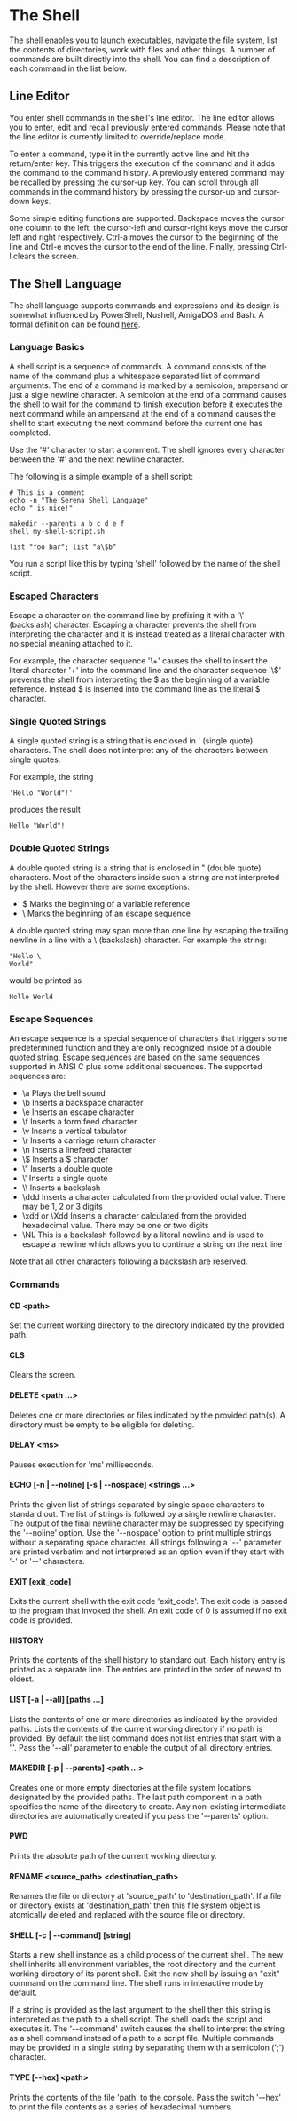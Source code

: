 # The Shell

The shell enables you to launch executables, navigate the file system, list the contents of directories, work with files and other things. A number of commands are built directly into the shell. You can find a description of each command in the list below.

## Line Editor

You enter shell commands in the shell's line editor. The line editor allows you to enter, edit and recall previously entered commands. Please note that the line editor is currently limited to override/replace mode.

To enter a command, type it in the currently active line and hit the return/enter key. This triggers the execution of the command and it adds the command to the command history. A previously entered command may be recalled by pressing the cursor-up key. You can scroll through all commands in the command history by pressing the cursor-up and cursor-down keys.

Some simple editing functions are supported. Backspace moves the cursor one column to the left, the cursor-left and cursor-right keys move the cursor left and right respectively. Ctrl-a moves the cursor to the beginning of the line and Ctrl-e moves the cursor to the end of the line. Finally, pressing Ctrl-l clears the screen.

## The Shell Language

The shell language supports commands and expressions and its design is somewhat influenced by PowerShell, Nushell, AmigaDOS and Bash. A formal definition can be found [here](Language.md).

### Language Basics

A shell script is a sequence of commands. A command consists of the name of the command plus a whitespace separated list of command arguments. The end of a command is marked by a semicolon, ampersand or just a sigle newline character. A semicolon at the end of a command causes the shell to wait for the command to finish execution before it executes the next command while an ampersand at the end of a command causes the shell to start executing the next command before the current one has completed.

Use the '#' character to start a comment. The shell ignores every character between the '#' and the next newline character.

The following is a simple example of a shell script:

```
# This is a comment
echo -n "The Serena Shell Language"
echo " is nice!"

makedir --parents a b c d e f
shell my-shell-script.sh

list "foo bar"; list "a\$b"
```

You run a script like this by typing 'shell' followed by the name of the shell script.

### Escaped Characters

Escape a character on the command line by prefixing it with a '\\' (backslash) character. Escaping a character prevents the shell from interpreting the character and it is instead treated as a literal character with no special meaning attached to it.

For example, the character sequence '\\+' causes the shell to insert the literal character '+' into the command line and the character sequence '\\$' prevents the shell from interpreting the \$ as the beginning of a variable reference. Instead \$ is inserted into the command line as the literal \$ character.

### Single Quoted Strings

A single quoted string is a string that is enclosed in ' (single quote) characters. The shell does not interpret any of the characters between single quotes.

For example, the string

```
'Hello "World"!'
```

produces the result

```
Hello "World"!
```

### Double Quoted Strings

A double quoted string is a string that is enclosed in " (double quote) characters. Most of the characters inside such a string are not interpreted by the shell. However there are some exceptions:

* \$ Marks the beginning of a variable reference
* \\ Marks the beginning of an escape sequence

A double quoted string may span more than one line by escaping the trailing newline in a line with a \ (backslash) character. For example the string:

```
"Hello \
World"
```

would be printed as

```
Hello World
```

### Escape Sequences

An escape sequence is a special sequence of characters that triggers some predetermined function and they are only recognized inside of a double quoted string. Escape sequences are based on the same sequences supported in ANSI C plus some additional sequences. The supported sequences are:

* \\a Plays the bell sound
* \\b Inserts a backspace character
* \\e Inserts an escape character
* \\f Inserts a form feed character
* \\v Inserts a vertical tabulator
* \\r Inserts a carriage return character
* \\n Inserts a linefeed character
* \\$ Inserts a \$ character
* \\" Inserts a double quote
* \\' Inserts a single quote
* \\\\ Inserts a backslash
* \\ddd Inserts a character calculated from the provided octal value. There may be 1, 2 or 3 digits
* \\xdd or \\Xdd Inserts a character calculated from the provided hexadecimal value. There may be one or two digits
* \\NL This is a backslash followed by a literal newline and is used to escape a newline which allows you to continue a string on the next line

Note that all other characters following a backslash are reserved.

### Commands

#### CD \<path>

Set the current working directory to the directory indicated by the provided path.

#### CLS

Clears the screen.

#### DELETE \<path ...>

Deletes one or more directories or files indicated by the provided path(s). A directory must be empty to be eligible for deleting.

#### DELAY \<ms>

Pauses execution for 'ms' milliseconds.

#### ECHO [-n | --noline] [-s | --nospace] \<strings ...>

Prints the given list of strings separated by single space characters to standard out. The list of strings is followed by a single newline character. The output of the final newline character may be suppressed by specifying the '--noline' option. Use the '--nospace' option to print multiple strings without a separating space character. All strings following a '--' parameter are printed verbatim and not interpreted as an option even if they start with '-' or '--' characters.

#### EXIT [exit_code]

Exits the current shell with the exit code 'exit_code'. The exit code is passed to the program that invoked the shell. An exit code of 0 is assumed if no exit code is provided.

#### HISTORY

Prints the contents of the shell history to standard out. Each history entry is printed as a separate line. The entries are printed in the order of newest to oldest.

#### LIST [-a | --all] [paths ...]

Lists the contents of one or more directories as indicated by the provided paths. Lists the contents of the current working directory if no path is provided. By default the list command does not list entries that start with a '.'. Pass the '--all' parameter to enable the output of all directory entries.

#### MAKEDIR [-p | --parents] \<path ...>

Creates one or more empty directories at the file system locations designated by the provided paths. The last path component in a path specifies the name of the directory to create. Any non-existing intermediate directories are automatically created if you pass the '--parents' option.

#### PWD

Prints the absolute path of the current working directory.

#### RENAME \<source_path> \<destination_path>

Renames the file or directory at 'source_path' to 'destination_path'. If a file or directory exists at 'destination_path' then this file system object is atomically deleted and replaced with the source file or directory.

#### SHELL [-c | --command] [string]

Starts a new shell instance as a child process of the current shell. The new shell inherits all environment variables, the root directory and the current working directory of its parent shell. Exit the new shell by issuing an "exit" command on the command line. The shell runs in interactive mode by default.

If a string is provided as the last argument to the shell then this string is interpreted as the path to a shell script. The shell loads the script and executes it. The '--command' switch causes the shell to interpret the string as a shell command instead of a path to a script file. Multiple commands may be provided in a single string by separating them with a semicolon (';') character.



#### TYPE [--hex] \<path>

Prints the contents of the file 'path' to the console. Pass the switch '--hex' to print the file contents as a series of hexadecimal numbers.
